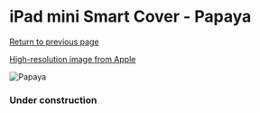 # iPad mini Smart Cover - Papaya

[Return to previous page](/ipad_mini4)

[High-resolution image from Apple](https://store.storeimages.cdn-apple.com/8756/as-images.apple.com/is/MVQG2?wid=4500&hei=4500&fmt=png)

<div style="width: 384px"><img src="/everypreview/MVQG2.png" alt="Papaya"></div>

### Under construction
